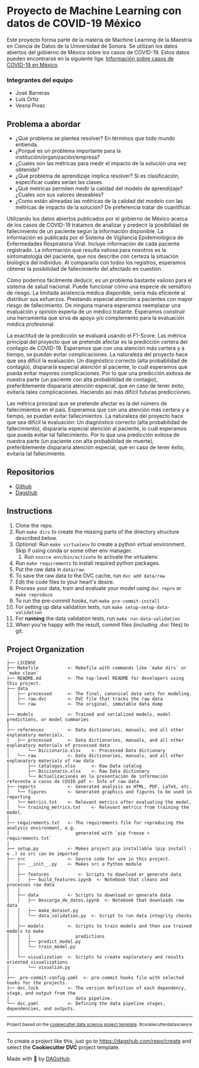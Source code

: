 # Proyecto de Machine Learning con datos de COVID-19 México

Este proyecto forma parte de la materia de Machine Learning de la Maestría en Ciencia de Datos de la Universidad de Sonora. Se utilizan los datos abiertos del gobierno de México sobre los casos de COVID-19. Estos datos pueden encontrarse en la siguiente liga: [Información sobre casos de COVID-19 en México](https://datos.gob.mx/busca/dataset/informacion-referente-a-casos-covid-19-en-mexico).

### Integrantes del equipo

- José Barreras
- Luis Ortiz
- Vesna Pivac

## Problema a abordar
- ¿Que problema se plantea resolver? En términos que todo mundo entienda.
- ¿Porqué es un problema importante para la institución/organización/empresa?
- ¿Cuales son las métricas para medir el impacto de la solución una vez obtenida?
- ¿Que problema de aprendizaje implica resolver? Si es clasificación, especificar cuales serían las clases.
- ¿Qué metricas permiten medir la calidad del modelo de aprendizaje? ¿Cuales son sus valores deseables?
- ¿Como están alineadas las métricas de la calidad del modelo con las métricas de impacto de la solución? De preferencia tratar de cuantificar.

Utilizando los datos abiertos publicados por el gobierno de México acerca de los casos de COVID-19 tratamos de analizar y predecir la posibilidad de fallecimiento de un paciente según la información disponible. 
La información es publicada por el Sistema de Vigilancia Epidemiológica de Enfermedades Respiratoria Viral. Incluye información de cada paciente registrado. La información que resulta valiosa para nosotros es la sintomatología del paciente, que nos describe con certeza la situación biológica del individuo. Al compararlo con todos los registros, esperamos obtener la posibilidad de fallecimiento del afectado en cuestión. 

Cómo podemos fácilmente deducir, es un problema bastante valioso para el sistema de salud nacional. Puede funcionar cómo una especie de semáforo de riesgo. La limitada asistencia médica disponible, sería más eficiente al distribuir sus esfuerzos. Prestando especial atención a pacientes con mayor riesgo de fallecimiento. 
De ninguna manera esperamos reemplazar una evaluación y opinión experta de un médico tratante. Esperamos construir una herramienta que sirva de apoyo y/o complemento para la evaluación médica profesional. 



La exactitud de la predicción se evaluará usando el F1-Score. 
Las métrica principal del proyecto que se pretende afectar es la predicción certera del contagio de COVID-19. Esperamos que con una atención más certera y a tiempo, se puedan evitar complicaciones. La naturaleza del proyecto hace que sea difícil la evaluación: Un diagnóstico correcto (alta probabilidad de contagio), dispararía especial atención al paciente, lo cuál esperamos que pueda evitar mayores complicaciones. Por lo que una predicción exitosa de nuestra parte (un paciente con alta probabilidad de contagio), preferiblemente dispararía atención especial, que en caso de tener éxito, evitaría tales complicaciones. Haciendo así más difícil futuras predicciones.  

Las métrica principal que se pretende afectar es la del número de fallecimientos en el país. Esperamos que con una atención más certera y a tiempo, se puedan evitar fallecimientos. La naturaleza del proyecto hace que sea difícil la evaluación: Un diagnóstico correcto (alta probabilidad de fallecimiento), dispararía especial atención al paciente, lo cuál esperamos que pueda evitar tal fallecimiento. Por lo que una predicción exitosa de nuestra parte (un paciente con alta probabilidad de muerte), preferiblemente dispararía atención especial, que en caso de tener éxito, evitaría tal fallecimiento. 


## Repositorios
- [Github](https://github.com/VesnaPivac/ML_COVID19-Mexico)
- [Dagshub](https://dagshub.com/VesnaPivac/ML_COVID19-Mexico)

## Instructions
1. Clone the repo.
2. Run `make dirs` to create the missing parts of the directory structure described below.
3. *Optional:* Run `make virtualenv` to create a python virtual environment. Skip if using conda or some other env manager.
   1. Run `source env/bin/activate` to activate the virtualenv.
4. Run `make requirements` to install required python packages.
5. Put the raw data in `data/raw`.
6. To save the raw data to the DVC cache, run `dvc add data/raw`
7. Edit the code files to your heart's desire.
8. Process your data, train and evaluate your model using `dvc repro` or `make reproduce`
9. To run the pre-commit hooks, run `make pre-commit-install`
10. For setting up data validation tests, run `make setup-setup-data-validation`
11. For **running** the data validation tests, run `make run-data-validation`
12. When you're happy with the result, commit files (including .dvc files) to git.

## Project Organization

    ├── LICENSE
    ├── Makefile           <- Makefile with commands like `make dirs` or `make clean`
    ├── README.md          <- The top-level README for developers using this project.
    ├── data
    │   ├── processed      <- The final, canonical data sets for modeling.
    │   ├── raw.dvc        <- DVC file that tracks the raw data
    │   └── raw            <- The original, immutable data dump
    │
    ├── models             <- Trained and serialized models, model predictions, or model summaries
    │
    ├── references         <- Data dictionaries, manuals, and all other explanatory materials.
    │   ├── processed      <- Data dictionaries, manuals, and all other explanatory materials of processed data
    │       └── Diccionario.xlsx    <- Processed Data dictionary
    │   └── raw            <- Data dictionaries, manuals, and all other explanatory materials of raw data
    │       ├── Catalogos.xlsx      <- Raw Data catalog
    │       ├── Diccionario.xlsx    <- Raw Data dictionary
    │       └── Actualizaciones en la presentación de información referente a casos de COVID.pdf <- Info of raw data
    ├── reports            <- Generated analysis as HTML, PDF, LaTeX, etc.
    │   └── figures        <- Generated graphics and figures to be used in reporting
    │   └── metrics.txt    <- Relevant metrics after evaluating the model.
    │   └── training_metrics.txt    <- Relevant metrics from training the model.
    │
    ├── requirements.txt   <- The requirements file for reproducing the analysis environment, e.g.
    │                         generated with `pip freeze > requirements.txt`
    │
    ├── setup.py           <- Makes project pip installable (pip install -e .) so src can be imported
    ├── src                <- Source code for use in this project.
    │   ├── __init__.py    <- Makes src a Python module
    │   │
    │   ├── features           <- Scripts to download or generate data
    │   │   ├── build_features.ipynb  <- Notebook that cleans and processes raw data
    │   │
    │   ├── data           <- Scripts to download or generate data
    │   │   ├── Descarga_de_datos.ipynb  <- Notebook that downloads raw data
    │   │   ├── make_dataset.py
    │   │   └── data_validation.py  <- Script to run data integrity checks
    │   │
    │   ├── models         <- Scripts to train models and then use trained models to make
    │   │   │                 predictions
    │   │   ├── predict_model.py
    │   │   └── train_model.py
    │   │
    │   └── visualization  <- Scripts to create exploratory and results oriented visualizations
    │       └── visualize.py
    │
    ├── .pre-commit-config.yaml  <- pre-commit hooks file with selected hooks for the projects.
    ├── dvc.lock           <- The version definition of each dependency, stage, and output from the 
    │                         data pipeline.
    └── dvc.yaml           <- Defining the data pipeline stages, dependencies, and outputs.


--------

<p><small>Project based on the <a target="_blank" href="https://drivendata.github.io/cookiecutter-data-science/">cookiecutter data science project template</a>. #cookiecutterdatascience</small></p>


---

To create a project like this, just go to https://dagshub.com/repo/create and select the **Cookiecutter DVC** project template.

Made with 🐶 by [DAGsHub](https://dagshub.com/).
